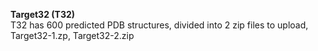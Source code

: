 **Target32 (T32)** \
T32 has 600 predicted PDB structures, divided into 2 zip files to upload, Target32-1.zp, Target32-2.zip
